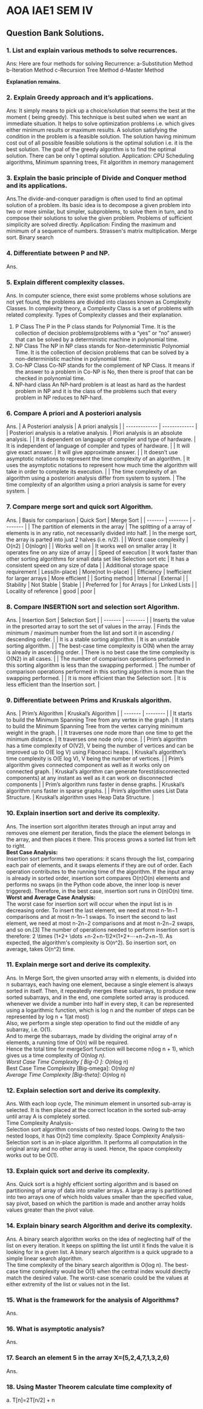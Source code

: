 # AOA IAE1 SEM IV

## Question Bank Solutions.
### 1. List and explain various methods to solve recurrences.

Ans: Here are four methods for solving Recurrence:
a-Substitution Method
b-Iteration Method
c-Recursion Tree Method
d-Master Method

**Explanation remains.**

### 2. Explain Greedy approach and it’s applications.

Ans: It simply means to pick up a choice/solution that seems the best at the moment ( being greedy). 
This technique is best suited when we want an immediate situation. 
It helps to solve optimization problems 
i.e. which gives either minimum results or maximum results.
A solution satisfying the condition in the problem is a feasible solution.
The solution having minimum cost out of all possible feasible solutions is the optimal solution i.e. it is the best solution.
The goal of the greedy algorithm is to find the optimal solution. There can be only 1 optimal solution.
Application: CPU Scheduling algorithms, Minimum spanning trees,  Fit algorithm in memory management

### 3. Explain the basic principle of Divide and Conquer method and its applications.
Ans.The divide-and-conquer paradigm is often used to find an optimal solution of a problem. 
Its basic idea is to decompose a given problem into two or more similar, but simpler, subproblems, to solve them in turn, 
and to compose their solutions to solve the given problem. 
Problems of sufficient simplicity are solved directly.
Application: 
Finding the maximum and minimum of a sequence of numbers.
Strassen's matrix multiplication.
Merge sort.
Binary search

### 4. Differentiate between P and NP.

Ans. 

### 5. Explain different complexity classes.

Ans. In computer science, there exist some problems whose solutions are not yet found, the problems are divided into classes known as Complexity Classes. 
In complexity theory, a Complexity Class is a set of problems with related complexity.
Types of Complexity classes and their explanation.
1. P Class
The P in the P class stands for Polynomial Time. It is the collection of decision problems(problems with a “yes” or “no” answer) that can be solved by a
deterministic machine in polynomial time.
2. NP Class
The NP in NP class stands for Non-deterministic Polynomial Time. It is the collection of decision problems that can be solved by a non-deterministic 
machine in polynomial time.
3. Co-NP Class
Co-NP stands for the complement of NP Class. It means if the answer to a problem in Co-NP is No, then there is proof that can be checked in polynomial time.
4. NP-hard class
An NP-hard problem is at least as hard as the hardest problem in NP and it is the class of the problems such that every problem in NP reduces to NP-hard.

### 6. Compare A priori and A posteriori analysis
Ans. 
| A Posteriori analysis  | A priori analysis |
| ------------- | ------------- |
| Posteriori analysis is a relative analysis.  | Piori analysis is an absolute analysis.  |
| It is dependent on language of compiler and type of hardware.  | It is independent of language of compiler and types of hardware.  |
| It will give exact answer. | It will give approximate answer. |
| It doesn’t use asymptotic notations to represent the time complexity of an algorithm. | It uses the asymptotic notations to represent how much time the algorithm will take in order to complete its execution.  |
| The time complexity of an algorithm using a posteriori analysis differ from system to system. | The time complexity of an algorithm using a priori analysis is same for every system. |

### 7. Compare merge sort and quick sort Algorithm.
Ans. 
| Basis for comparison | Quick Sort |	Merge Sort |
| ------- | -------- | -------- |
| The partition of elements in the array | The splitting of a array of elements is in any ratio, not necessarily divided into half.	| In the merge sort, the array is parted into just 2 halves (i.e. n/2). |
| Worst case complexity | O(n2) |	O(nlogn) |
| Works well on | It works well on smaller array	| It operates fine on any size of array |
| Speed of execution | It work faster than other sorting algorithms for small data set like Selection sort etc |	It has a consistent speed on any size of data |
| Additional storage space requirement | Less(In-place) |	More(not In-place) |
| Efficiency | Inefficient for larger arrays	| More efficient |
| Sorting method | Internal |	External |
| Stability | Not Stable |	Stable |
| Preferred for | for Arrays	| for Linked Lists |
| Locality of reference | good |	poor |

### 8. Compare INSERTION sort and selection sort Algorithm.
Ans. 
| Insertion Sort |	Selection Sort |
| ------- | -------- | 
|	Inserts the value in the presorted array to sort the set of values in the array. |	Finds the minimum / maximum number from the list and sort it in ascending / descending order. |
|	It is a stable sorting algorithm.	| It is an unstable sorting algorithm. |
|	The best-case time complexity is O(N) when the array is already in ascending order. |	There is no best case the time complexity is O(N2) in all cases. |
| The number of comparison operations performed in this sorting algorithm is less than the swapping performed.	| The number of comparison operations performed in this sorting algorithm is more than the swapping performed. |
|	It is more efficient than the Selection sort. |	It is less efficient than the Insertion sort. |

### 9. Differentiate between Prims and Kruskals algorithm.
Ans.
| Prim’s Algorithm |	Kruskal’s Algorithm |
| ------- | -------- | 
| It starts to build the Minimum Spanning Tree from any vertex in the graph.	| It starts to build the Minimum Spanning Tree from the vertex carrying minimum weight in the graph. | 
| It traverses one node more than one time to get the minimum distance. |	It traverses one node only once. |
| Prim’s algorithm has a time complexity of O(V2), V being the number of vertices and can be improved up to O(E log V) using Fibonacci heaps.	| Kruskal’s algorithm’s time complexity is O(E log V), V being the number of vertices. |
| Prim’s algorithm gives connected component as well as it works only on connected graph.	 | Kruskal’s algorithm can generate forest(disconnected components) at any instant as well as it can work on disconnected components |
| Prim’s algorithm runs faster in dense graphs.	| Kruskal’s algorithm runs faster in sparse graphs. |
| Prim’s algorithm uses List Data Structure. |	Kruskal’s algorithm uses Heap Data Structure. |


### 10. Explain insertion sort and derive its complexity.
Ans. The insertion sort algorithm iterates through an input array and removes one element per iteration, finds the place the element belongs in the array, and then places it there. This process grows a sorted list from left to right.\
**Best Case Analysis:**\
Insertion sort performs two operations: it scans through the list, comparing each pair of elements, and it swaps elements if they are out of order. Each operation contributes to the running time of the algorithm. If the input array is already in sorted order, insertion sort compares O(n)O(n) elements and performs no swaps (in the Python code above, the inner loop is never triggered). Therefore, in the best case, insertion sort runs in O(n)O(n) time.\
**Worst and Average Case Analysis:**\
The worst case for insertion sort will occur when the input list is in decreasing order. To insert the last element, we need at most n-1n−1 comparisons and at most n-1n−1 swaps. To insert the second to last element, we need at most n-2n−2 comparisons and at most n-2n−2 swaps, and so on.[3] The number of operations needed to perform insertion sort is therefore: 2 \times (1+2+ \dots +n-2+n-1)2×(1+2+⋯+n−2+n−1).  As expected, the algorithm's complexity is O(n^2). So insertion sort, on average, takes O(n^2) time.

### 11. Explain merge sort and derive its complexity.
Ans. In Merge Sort, the given unsorted array with n elements, is divided into n subarrays, each having one element, because a single element is always sorted in itself. Then, it repeatedly merges these subarrays, to produce new sorted subarrays, and in the end, one complete sorted array is produced.\
whenever we divide a number into half in every step, it can be represented using a logarithmic function, which is log n and the number of steps can be represented by log n + 1(at most)\
Also, we perform a single step operation to find out the middle of any subarray, i.e. O(1).\
And to merge the subarrays, made by dividing the original array of n elements, a running time of O(n) will be required.\
Hence the total time for mergeSort function will become n(log n + 1), which gives us a time complexity of O(n*log n).\
Worst Case Time Complexity [ Big-O ]: O(n*log n)\
Best Case Time Complexity [Big-omega]: O(n*log n)\
Average Time Complexity [Big-theta]: O(n*log n)

### 12. Explain selection sort and derive its complexity.
Ans. With each loop cycle,
The minimum element in unsorted sub-array is selected.
It is then placed at the correct location in the sorted sub-array until array A is completely sorted.\
Time Complexity Analysis-\
Selection sort algorithm consists of two nested loops.
Owing to the two nested loops, it has O(n2) time complexity.
Space Complexity Analysis-\
Selection sort is an in-place algorithm.
It performs all computation in the original array and no other array is used.
Hence, the space complexity works out to be O(1).

### 13. Explain quick sort and derive its complexity.
Ans. Quick sort is a highly efficient sorting algorithm and is based on partitioning of array of data into smaller arrays. A large array is partitioned into two arrays one of which holds values smaller than the specified value, say pivot, based on which the partition is made and another array holds values greater than the pivot value.


### 14. Explain binary search Algorithm and derive its complexity.
Ans. A binary search algorithm works on the idea of neglecting half of the list on every iteration. It keeps on splitting the list until it finds the value it is looking for in a given list. A binary search algorithm is a quick upgrade to a simple linear search algorithm.\
The time complexity of the binary search algorithm is O(log n). The best-case time complexity would be O(1) when the central index would directly match the desired value. The worst-case scenario could be the values at either extremity of the list or values not in the list. 

### 15. What is the framework for the analysis of Algorithms?
Ans. 

### 16. What is asymptotic analysis?
Ans. 

### 17. Search an element 5 in the array X=(5,2,4,7,1,3,2,6)
Ans. 

### 18. Using Master Theorem calculate time complexity of
a. T[n]=2T[n/2] + n
